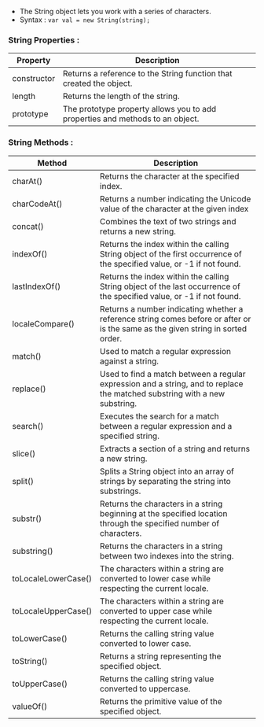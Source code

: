 - The String object lets you work with a series of characters. 
- Syntax : 
`var val = new String(string);`

### String Properties : 
|Property|Description|
|---|---|
|constructor|Returns a reference to the String function that created the object.|
|length|Returns the length of the string.|
|prototype|The prototype property allows you to add properties and methods to an object.|

### String Methods : 
|Method|Description|
|---|---|
|charAt()|Returns the character at the specified index.|
|charCodeAt()|Returns a number indicating the Unicode value of the character at the given index|
|concat()|Combines the text of two strings and returns a new string.|
|indexOf()|Returns the index within the calling String object of the first occurrence of the specified value, or -1 if not found.|
|lastIndexOf()|Returns the index within the calling String object of the last occurrence of the specified value, or -1 if not found.|
|localeCompare()|Returns a number indicating whether a reference string comes before or after or is the same as the given string in sorted order.|
|match()|Used to match a regular expression against a string.|
|replace()|Used to find a match between a regular expression and a string, and to replace the matched substring with a new substring.|
|search()|Executes the search for a match between a regular expression and a specified string.|
|slice()|Extracts a section of a string and returns a new string.|
|split()|Splits a String object into an array of strings by separating the string into substrings.|
|substr()|Returns the characters in a string beginning at the specified location through the specified number of characters.|
|substring()|Returns the characters in a string between two indexes into the string.|
|toLocaleLowerCase()|The characters within a string are converted to lower case while respecting the current locale.|
|toLocaleUpperCase()|The characters within a string are converted to upper case while respecting the current locale.|
|toLowerCase()|Returns the calling string value converted to lower case.|
|toString()|Returns a string representing the specified object.|
|toUpperCase()|Returns the calling string value converted to uppercase.|
|valueOf()|Returns the primitive value of the specified object.|

